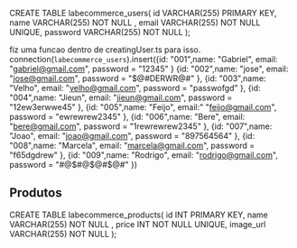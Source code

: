 CREATE TABLE labecommerce_users(
id VARCHAR(255) PRIMARY KEY,
name VARCHAR(255) NOT NULL ,
email VARCHAR(255) NOT NULL UNIQUE,
password VARCHAR(255) NOT NULL
);

fiz uma funcao dentro de creatingUser.ts para isso.  
connection(`labecommerce_users`).insert({id: "001",name: "Gabriel", email: "gabriel@gmail.com", password = "12345" }
{id: "002",name: "jose", email: "jose@gmail.com", password = "$@#DERWR@#" },
{id: "003",name: "Velho", email: "velho@gmail.com", password = "passwofgd" },
{id: "004",name: "Jieun", email: "jieun@gmail.com", password = "12ew3erwwe45" },
{id: "005",name: "Feijo", email:" "feijo@gmail.com", password = "ewrewrew2345" },
{id: "006",name: "Bere", email: "bere@gmail.com", password = "1rewrewrew2345" },
{id: "007",name: "Joao", email: "joao@gmail.com", password = "897564564" },
{id: "008",name: "Marcela", email: "marcela@gmail.com", password = "f65dgdrew" },
{id: "009",name: "Rodrigo", email: "rodrigo@gmail.com", password = "#@$#@$@#$@#" })

## Produtos

CREATE TABLE labecommerce_products(
id INT PRIMARY KEY,
name VARCHAR(255) NOT NULL ,
price INT NOT NULL UNIQUE,
image_url VARCHAR(255) NOT NULL
);
